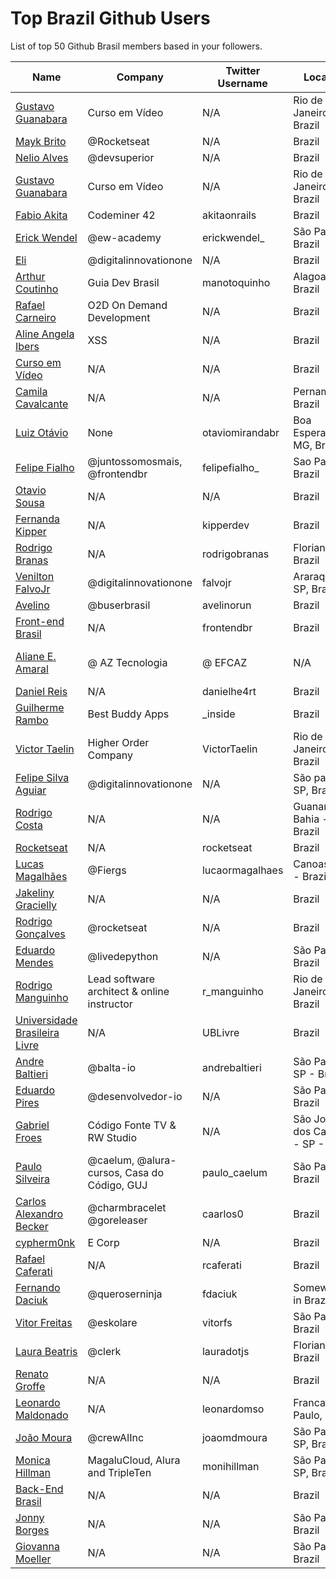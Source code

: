 # Top Brazil Github Users

List of top 50 Github Brasil members based in your followers.

<!-- START TOP USERS -->
| Name | Company | Twitter Username | Location | Repositories |
|------|---------|------------------|----------|--------------|
| [Gustavo Guanabara](https://github.com/gustavoguanabara) | Curso em Vídeo | N/A | Rio de Janeiro, Brazil | 7 |
| [Mayk Brito](https://github.com/maykbrito) | @Rocketseat  | N/A | Brazil | 142 |
| [Nelio Alves](https://github.com/acenelio) | @devsuperior  | N/A | Brazil | 287 |
| [Gustavo Guanabara](https://github.com/professorguanabara) | Curso em Vídeo | N/A | Rio de Janeiro, Brazil | 6 |
| [Fabio Akita](https://github.com/akitaonrails) | Codeminer 42 | akitaonrails | Brazil | 118 |
| [Erick Wendel](https://github.com/ErickWendel) | @ew-academy  | erickwendel_ | São Paulo - Brazil | 318 |
| [Eli](https://github.com/elidianaandrade) | @digitalinnovationone | N/A | Brazil | 8 |
| [Arthur Coutinho](https://github.com/arthurspk) | Guia Dev Brasil | manotoquinho | Alagoas, Brazil | 161 |
| [Rafael Carneiro](https://github.com/Rafaelmdcarneiro) | O2D On Demand Development | N/A | Brazil | 280 |
| [Aline Angela Ibers](https://github.com/alineai18) | XSS | N/A | Brazil | 4 |
| [Curso em Vídeo](https://github.com/cursoemvideo) | N/A | N/A | Brazil | 5 |
| [Camila Cavalcante](https://github.com/cami-la) | N/A | N/A | Pernambuco, Brazil | 163 |
| [Luiz Otávio](https://github.com/luizomf) | None | otaviomirandabr | Boa Esperança, MG, Brazil | 103 |
| [Felipe Fialho](https://github.com/felipefialho) | @juntossomosmais, @frontendbr  | felipefialho_ | Sao Paulo - Brazil | 36 |
| [Otavio Sousa](https://github.com/otaviossousa) | N/A | N/A | Brazil | 40 |
| [Fernanda Kipper](https://github.com/Fernanda-Kipper) | N/A | kipperdev | Brazil | 79 |
| [Rodrigo Branas](https://github.com/rodrigobranas) | N/A | rodrigobranas | Florianópolis, Brazil | 292 |
| [Venilton FalvoJr](https://github.com/falvojr) | @digitalinnovationone | falvojr | Araraquara-SP, Brazil | 64 |
| [Avelino](https://github.com/avelino) | @buserbrasil | avelinorun | Brazil | 225 |
| [Front-end Brasil](https://github.com/frontendbr) | N/A | frontendbr | Brazil | 4 |
| [Aliane E. Amaral](https://github.com/AlianeAmaral) | @ AZ Tecnologia | @ EFCAZ | N/A | Campo Grande, MS - Brazil | 26 |
| [Daniel Reis](https://github.com/danielhe4rt) | N/A | danielhe4rt | Brazil | 209 |
| [Guilherme Rambo](https://github.com/insidegui) | Best Buddy Apps | _inside | Brazil | 207 |
| [Victor Taelin](https://github.com/VictorTaelin) | Higher Order Company | VictorTaelin | Rio de Janeiro, Brazil | 238 |
| [Felipe Silva Aguiar](https://github.com/felipeAguiarCode) | @digitalinnovationone | N/A | São paulo - SP, Brazil | 56 |
| [Rodrigo Costa](https://github.com/Rodrigo-Cn) | N/A | N/A | Guanambi - Bahia - Brazil | 35 |
| [Rocketseat](https://github.com/Rocketseat) | N/A | rocketseat | Brazil | 32 |
| [Lucas Magalhães](https://github.com/lucasrmagalhaes) | @Fiergs | lucaormagalhaes | Canoas, RS - Brazil | 179 |
| [Jakeliny Gracielly](https://github.com/jakeliny) | N/A | N/A | Brazil | 14 |
| [Rodrigo Gonçalves](https://github.com/orodrigogo) | @rocketseat | N/A | Brazil | 201 |
| [Eduardo Mendes](https://github.com/dunossauro) | @livedepython | N/A | São Paulo, Brazil | 183 |
| [Rodrigo Manguinho](https://github.com/rmanguinho) | Lead software architect & online instructor | r_manguinho | Rio de Janeiro, Brazil | 11 |
| [Universidade Brasileira Livre](https://github.com/Universidade-Livre) | N/A | UBLivre | Brazil | 17 |
| [Andre Baltieri](https://github.com/andrebaltieri) | @balta-io | andrebaltieri | São Paulo, SP - Brazil | 417 |
| [Eduardo Pires](https://github.com/EduardoPires) | @desenvolvedor-io  | N/A | São Paulo - Brazil | 17 |
| [Gabriel Froes](https://github.com/gabrielfroes) | Código Fonte TV & RW Studio | N/A | São José dos Campos - SP - Brazil | 34 |
| [Paulo Silveira](https://github.com/peas) | @caelum, @alura-cursos, Casa do Código, GUJ  | paulo_caelum | São Paulo, Brazil | 16 |
| [Carlos Alexandro Becker](https://github.com/caarlos0) | @charmbracelet @goreleaser | caarlos0 | Brazil | 107 |
| [cypherm0nk](https://github.com/cypherm0nk) | E Corp | N/A | Brazil | 10 |
| [Rafael Caferati](https://github.com/rcaferati) | N/A | rcaferati | Brazil | 6 |
| [Fernando Daciuk](https://github.com/fdaciuk) | @queroserninja | fdaciuk | Somewhere in Brazil | 202 |
| [Vitor Freitas](https://github.com/vitorfs) | @eskolare | vitorfs | São Paulo, Brazil | 46 |
| [Laura Beatris](https://github.com/LauraBeatris) | @clerk | lauradotjs | Florianópolis, Brazil | 119 |
| [Renato Groffe](https://github.com/renatogroffe) | N/A | N/A | Brazil | 1599 |
| [Leonardo Maldonado](https://github.com/leonardomso) | N/A | leonardomso | Franca, São Paulo, Brazil | 59 |
| [João Moura](https://github.com/joaomdmoura) | @crewAIInc | joaomdmoura | São Paulo, SP, Brazil | 72 |
| [Monica Hillman](https://github.com/MonicaHillman) | MagaluCloud, Alura and TripleTen | monihillman | São Paulo - SP, Brazil | 69 |
| [Back-End Brasil](https://github.com/backend-br) | N/A | N/A | Brazil | 9 |
| [Jonny Borges](https://github.com/jonataslaw) | N/A | N/A | São Paulo, Brazil | 273 |
| [Giovanna Moeller](https://github.com/giovannamoeller) | N/A | N/A | São Paulo, Brazil | 50 |
<!-- END TOP USERS -->
